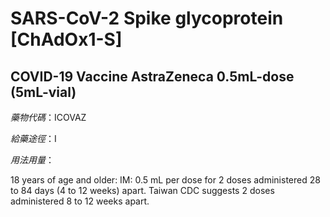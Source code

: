 # SARS-CoV-2 Spike glycoprotein [ChAdOx1-S]

## COVID-19 Vaccine AstraZeneca 0.5mL-dose (5mL-vial)

*藥物代碼*：ICOVAZ

*給藥途徑*：I

*用法用量*：

18 years of age and older: IM: 0.5 mL per dose for 2 doses administered 28 to 84 days (4 to 12 weeks) apart.
Taiwan CDC suggests 2 doses administered 8 to 12 weeks apart.

